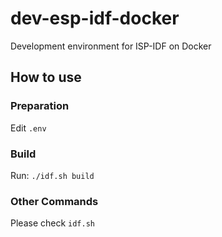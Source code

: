 # dev-esp-idf-docker
Development environment for ISP-IDF on Docker

## How to use

### Preparation

Edit `.env`

### Build
Run: `./idf.sh build`

### Other Commands

Please check `idf.sh`
